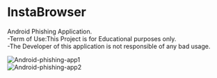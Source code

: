 # InstaBrowser
Android Phishing Application.<br/>
-Term of Use:This Project is for Educational purposes only.<br/>
-The Developer of this application is not responsible of any bad usage.

![Android-phishing-app1](https://user-images.githubusercontent.com/47100747/112440119-8f48e880-8d67-11eb-897f-01f98bc10a65.jpg)
<br/>
![Android-phishing-app2](https://user-images.githubusercontent.com/47100747/112440178-9c65d780-8d67-11eb-8f06-0d732899cae8.jpg)
